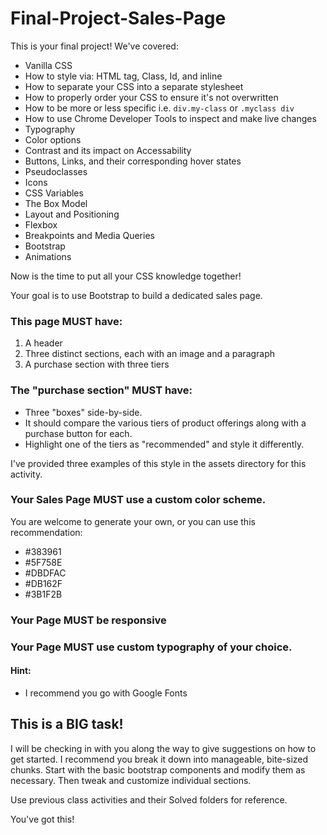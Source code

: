 # Final-Project-Sales-Page

This is your final project! We've covered: 

* Vanilla CSS
* How to style via: HTML tag, Class, Id, and inline
* How to separate your CSS into a separate stylesheet
* How to properly order your CSS to ensure it's not overwritten
* How to be more or less specific i.e. `div.my-class` or `.myclass div`
* How to use Chrome Developer Tools to inspect and make live changes
* Typography
* Color options
* Contrast and its impact on Accessability
* Buttons, Links, and their corresponding hover states
* Pseudoclasses
* Icons
* CSS Variables
* The Box Model
* Layout and Positioning
* Flexbox
* Breakpoints and Media Queries
* Bootstrap
* Animations

Now is the time to put all your CSS knowledge together! 

Your goal is to use Bootstrap to build a dedicated sales page. 

### This page MUST have:

1. A header
2. Three distinct sections, each with an image and a paragraph
3. A purchase section with three tiers

### The "purchase section" MUST have:

* Three "boxes" side-by-side. 
* It should compare the various tiers of product offerings along with a purchase button for each. 
* Highlight one of the tiers as "recommended" and style it differently.

I've provided three examples of this style in the assets directory for this activity.

### Your Sales Page MUST use a custom color scheme. 

You are welcome to generate your own, or you can use this recommendation:

* #383961
* #5F758E
* #DBDFAC
* #DB162F
* #3B1F2B

### Your Page MUST be responsive

### Your Page MUST use custom typography of your choice. 

#### Hint:
* I recommend you go with Google Fonts


## This is a BIG task!

I will be checking in with you along the way to give suggestions on how to get started. I recommend you break it down into manageable, bite-sized chunks. Start with the basic bootstrap components and modify them as necessary. Then tweak and customize individual sections. 

Use previous class activities and their Solved folders for reference.

You've got this!